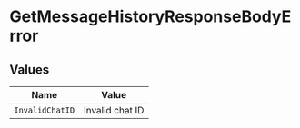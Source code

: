 # GetMessageHistoryResponseBodyError


## Values

| Name            | Value           |
| --------------- | --------------- |
| `InvalidChatID` | Invalid chat ID |